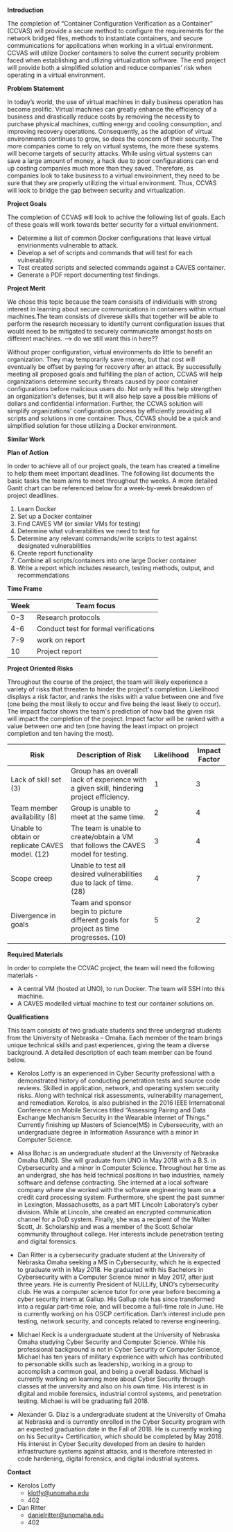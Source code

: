 **Introduction**

The completion of “Container Configuration Verification as a Container” (CCVAS) will provide a secure method to configure the requirements for the network bridged files, methods to instantiate containers, and secure communications for applications when working in a virtual environment.  CCVAS will utilize Docker containers to solve the current security problem faced when establishing and utlizing virtualization software.  The end project will provide both a simplified solution and reduce companies’ risk when operating in a virtual environment.

**Problem Statement**

In today’s world, the use of virtual machines in daily business operation has become prolific.  Virtual machines can greatly enhance the efficiency of a business and drastically reduce costs by removing the necessity to purchase physical machines, cutting energy and cooling consumption, and improving recovery operations.  Consequently, as the adoption of virtual environments continues to grow, so does the concern of their security.  The more companies come to rely on virtual systems, the more these systems will become targets of security attacks.  While using virtual systems can save a large amount of money, a hack due to poor configurations can end up costing companies much more than they saved.  Therefore, as companies look to take business to a virtual enviroinment, they need to be sure that they are properly utilizing the virtual environment.  Thus, CCVAS will look to bridge the gap between security and virtualization.

**Project Goals**

The completion of CCVAS will look to achive the following list of goals.  Each of these goals will work towards better security for a virtual envirionment.
* Determine a list of common Docker configurations that leave virtual envirionments vulnerable to attack.
* Develop a set of scripts and commands that will test for each vulnerability.
* Test created scripts and selected commands against a CAVES container.
* Generate a PDF report documenting test findings.

**Project Merit**

We chose this topic because the team consisits of individuals with strong interest in learning about secure communications in containers within virtual machines.The team consists of diverese skills that together will be able to perform the research necessary to identify current configuration issues that would need to be mitigated to securely communicate amongst hosts on different machines.  --> do we still want this in here??

Without proper configuration, virtual environments do little to benefit an organization.  They may temporarily save money, but that cost will eventually be offset by paying for recovery after an attack.  By successfully meeting all proposed goals and fulfilling the plan of action, CCVAS will help organizations determine security threats caused by poor container configurations before malicious users do.  Not only will this help strengthen an organization's defenses, but it will also help save a possible millions of dollars and confidential information.  Further, the CCVAS solution will simplify organizations' configuration process by efficiently providing all scripts and solutions in one container.  Thus, CCVAS should be a quick and simplified solution for those utilizing a Docker environment.

**Similar Work**

**Plan of Action**

In order to achieve all of our project goals, the team has created a timeline to help them meet important deadlines.  The following list documents the basic tasks the team aims to meet throughout the weeks.  A more detailed Gantt chart can be referenced below for a week-by-week breakdown of project deadlines.

1. Learn Docker
2. Set up a Docker container
3. Find CAVES VM (or similar VMs for testing)
4. Determine what vulnerabilities we need to test for
5. Determine any relevant commands/write scripts to test against designated vulnerabilities
6. Create report functionality
7. Combine all scripts/containers into one large Docker container
8. Write a report which includes research, testing methods, output, and recommendations



**Time Frame**

| Week          | Team focus    |
| ------------- | ------------- |
| 0-3           | Research protocols|
| 4-6           | Conduct test for formal verifications|
| 7-9           | work on report |
| 10            | Project report  |

**Project Oriented Risks**

Throughout the course of the project, the team will likely experience a variety of risks that threaten to hinder the project's completion.  Likelihood displays a risk factor, and ranks the risks with a value between one and five (one being the most likely to occur and five being the least likely to occur).  The impact factor shows the team's prediction of how bad the given risk will impact the completion of the project.  Impact factor will be ranked with a value between one and ten (one having the least impact on project completion and ten having the most).

| Risk       | Description of Risk | Likelihood | Impact Factor |
| ---------- | ------------------- | ---------- | ------------- |
| Lack of skill set (3) | Group has an overall lack of experience with a given skill, hindering project efficiency.| 1 | 3 |
| Team member availability (8) | Group is unable to meet at the same time. | 2 | 4 |
| Unable to obtain or replicate CAVES model. (12) | The team is unable to create/obtain a VM that follows the CAVES model for testing. | 3 | 4|
| Scope creep | Unable to test all desired vulnerabilities due to lack of time. (28) | 4 | 7 |
| Divergence in goals | Team and sponsor begin to picture different goals for project as time progresses. (10) | 5 | 2 |

**Required Materials**

In order to complete the CCVAC project, the team will need the following materials -

* A central VM (hosted at UNO), to run Docker.  The team will SSH into this machine.
* A CAVES modelled virtual machine to test our container solutions on.

**Qualifications**

This team consists of two graduate students and three undergrad students from the University of Nebraska – Omaha.  Each member of the team brings unique technical skills and past experiences, giving the team a diverse background.  A detailed description of each team member can be found below.

* Kerolos Lotfy is an experienced in Cyber Security professional with a demonstrated history of conducting penetration tests and source code reviews. Skilled in application, network, and operating system security risks. Along with technical risk assessments, vulnerability management, and remediation. Kerolos, is also published in the 2016 IEEE International Conference on Mobile Services titled “Assessing Pairing and Data Exchange Mechanism Security in the Wearable Internet of Things.” Currently finishing up Masters of Science(MS) in Cybersecurity, with an undergraduate degree in Information Assurance with a minor in Computer Science. 

* Alisa Bohac is an undergraduate student at the University of Nebraska Omaha (UNO).  She will graduate from UNO in May 2018 with a B.S. in Cybersecurity and a minor in Computer Science.  Throughout her time as an undergrad, she has held technical positions in two industries, namely software and defense contracting.  She interned at a local software company where she worked with the software engineering team on a credit card processing system.  Furthermore, she spent the past summer in Lexington, Massachusetts, as a part MIT Lincoln Laboratory’s cyber division.  While at Lincoln, she created an encrypted communication channel for a DoD system.  Finally, she was a recipient of the Walter Scott, Jr. Scholarship and was a member of the Scott Scholar community throughout college.  Her interests include penetration testing and digital forensics. 

* Dan Ritter is a cybersecurity graduate student at the University of Nebraska Omaha seeking a MS in Cybersecurity, which he is expected to graduate with in May 2018. He graduated with his Bachelors in Cybersecurity with a Computer Science minor in May 2017, after just three years. He is currently President of NULLify, UNO’s cybersecurity club. He was a computer science tutor for one year before becoming a cyber security intern at Gallup. His Gallup role has since transformed into a regular part-time role, and will become a full-time role in June. He is currently working on his OSCP certification. Dan’s interest include pen testing, network security, and concepts related to reverse engineering. 

* Michael Keck is a undergraduate student at the University of Nebraska Omaha studying Cyber Security and Computer Science.  While his professional background is not in Cyber Security or Computer Science, Michael has ten years of military experience with which has contributed to personable skills such as leadership, working in a group to accomplish a common goal, and being a overall badass.  Michael is currently working on learning more about Cyber Security through classes at the university and also on his own time.  His interest is in digital and mobile forensics, industrial control systems, and penetration testing.  Michael is will be graduating fall 2018.
 
* Alexander G. Diaz is a undergraduate student at the University of Omaha at Nebraska and is currently enrolled in the Cyber Security program with an expected graduation date in the Fall of 2018. He is currently working on his Security+ Certification, which should be completed by May 2018. His interest in Cyber Security developed from an desire to harden infrastructure systems against attacks, and is therefore interested in code hardening, digital forensics, and digital industrial systems.

**Contact**

- Kerolos Lotfy
  - klotfy@unomaha.edu
  - 402
- Dan Ritter
  - danielritter@unomaha.edu
  - 402
